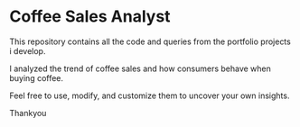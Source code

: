 # Coffee Sales Analyst

This repository contains all the code and queries from the portfolio projects i develop.

I analyzed the trend of coffee sales and how consumers behave when buying coffee.

Feel free to use, modify, and customize them to uncover your own insights.

Thankyou 

